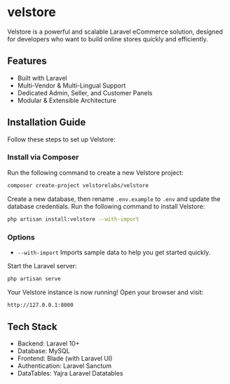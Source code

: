 # velstore

Velstore is a powerful and scalable Laravel eCommerce solution, designed for developers who want to build online stores quickly and efficiently.

## Features

- Built with Laravel
- Multi-Vendor & Multi-Lingual Support  
- Dedicated Admin, Seller, and Customer Panels 
- Modular & Extensible Architecture 

## Installation Guide  

Follow these steps to set up Velstore:  

### **Install via Composer**  
Run the following command to create a new Velstore project:
```sh
composer create-project velstorelabs/velstore
```

Create a new database, then rename `.env.example` to `.env` and update the database credentials. Run the following command to install Velstore:
```sh
php artisan install:velstore --with-import
```

### **Options**
- `--with-import` Imports sample data to help you get started quickly.

Start the Laravel server:
```sh
php artisan serve
```

Your Velstore instance is now running! Open your browser and visit:
```sh
http://127.0.0.1:8000
```

## Tech Stack
- Backend: Laravel 10+
- Database: MySQL
- Frontend: Blade (with Laravel UI)
- Authentication: Laravel Sanctum
- DataTables: Yajra Laravel Datatables